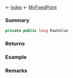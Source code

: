 ← [Index](Api-Index) ← [MyFixedPoint](VRage.MyFixedPoint)

### Summary

```csharp
private public long RawValue
```

### Returns

### Example

### Remarks

